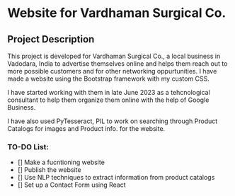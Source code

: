 # Website for Vardhaman Surgical Co.

## Project Description

This project is developed for Vardhaman Surgical Co., a local business in Vadodara, India to advertise themselves online and helps them reach out to more possible customers and for other networking oppurtunities. I have made a website using the Bootstrap framework with my custom CSS.

I have started working with them in late June 2023 as a tehcnological consultant to help them organize them online with the help of Google Business.

I have also used PyTesseract, PIL to work on searching through Product Catalogs for images and Product info. for the website.

### TO-DO List:

- [] Make a fucntioning website
- [] Publish the website
- [] Use NLP techniques to extract information from product catalogs
- [] Set up a Contact Form using React
